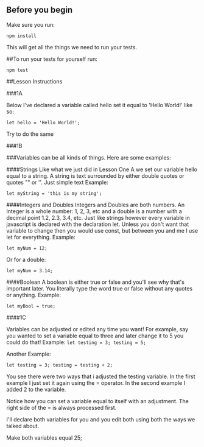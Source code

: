 ## Before you begin

Make sure you run:

`npm install`

This will get all the things we need to run your tests.

##To run your tests for yourself run:

`npm test`

##Lesson Instructions

###1A

Below I've declared a variable called hello set it equal to 'Hello World!' like so:
    
`let hello = 'Hello World!';`

Try to do the same

###1B

###Variables can be all kinds of things. Here are some examples:
    
####Strings
Like what we just did in Lesson One A we set our variable hello equal to a string.
A string is text surrounded by either double quotes or quotes "" or ''.
Just simple text
Example:

`let myString = 'this is my string';`

####Integers and Doubles
Integers and Doubles are both numbers. An Integer is a whole number: 1, 2, 3, etc
and a double is a number with a decimal point 1.2, 2.3, 3.4, etc.
Just like strings however every variable in javascript is declared with the declaration let.
Unless you don't want that variable to change then you would use const, but between you and me
I use let for everything.
Example:

`let myNum = 12;`

Or for a double:

`let myNum = 3.14;`

####Boolean
A boolean is either true or false and you'll see why that's important later.
You literally type the word true or false without any quotes or anything.
Example:

`let myBool = true;`

####1C

Variables can be adjusted or edited any time you want!
For example, say you wanted to set a variable equal to three and later
change it to 5 you could do that!
Example:
`let testing = 3;
testing = 5;`

Another Example:

`let testing = 3;
testing = testing + 2;`

You see there were two ways that i adjusted the testing variable.
In the first example I just set it again using the = operator.
In the second example I added 2 to the variable.

Notice how you can set a variable equal to itself with an adjustment.
The right side of the = is always processed first.

I'll declare both variables for you and you edit both using both the ways we talked about.

Make both variables equal 25;